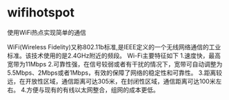 # wifihotspot
使用WiFi热点实现简单的通信

WiFi(Wireless Fidelity)又称802.11b标准,是IEEE定义的一个无线网络通信的工业标准。该技术使用的是2.4GHz附近的频段。
Wi-Fi主要特征如下
1.速度快，最高宽带为11Mbps
2.可靠性强，在信号较弱或者有干扰的情况下，宽带可自动调整为5.5Mbps、2Mbps或者1Mbps，有效的保障了网络的稳定性和可靠性。
3.距离较远，在开放性区域，通信距离可达305米，在封闭性区域，通信距离可达100米左右。
4.方便与现有的有线以太网整合，组网的成本更低。
